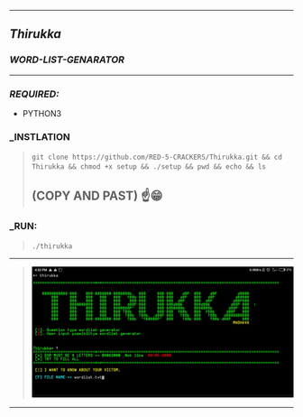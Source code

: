 ***
## _Thirukka_

### _WORD-LIST-GENARATOR_
***
### _REQUIRED:_
* PYTHON3

### _INSTLATION

> ```git clone https://github.com/RED-5-CRACKERS/Thirukka.git && cd Thirukka && chmod +x setup && ./setup && pwd && echo && ls ```
> ## (COPY AND PAST) ☝️😁




### _RUN:
> ``` ./thirukka ```
***
> <img src=".thirukka.jpg" />
***

